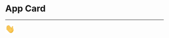 
# App Card
_______________________________________________________________________________________________________________________________
<img height="30px" width="30px" src="https://github.com/evsxe/evsxe/blob/main/Formation/Greetings.gif"></img> 